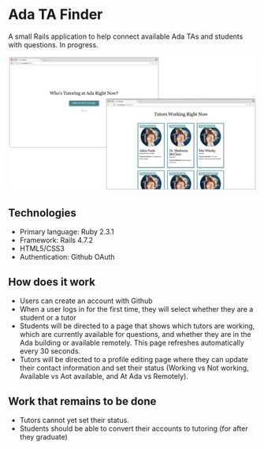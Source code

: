 # Ada TA Finder
A small Rails application to help connect available Ada TAs and students with questions. In progress.

![Tutoring](/ada-tutors.png?raw=true "Tutoring")

## Technologies
* Primary language: Ruby 2.3.1
* Framework: Rails 4.7.2
* HTML5/CSS3
* Authentication: Github OAuth

## How does it work
* Users can create an account with Github
* When a user logs in for the first time, they will select whether they are a student or a tutor
* Students will be directed to a page that shows which tutors are working, which are currently available for questions, and whether they are in the Ada building or available remotely. This page refreshes automatically every 30 seconds.
* Tutors will be directed to a profile editing page where they can update their contact information and set their status (Working vs Not working, Available vs Aot available, and At Ada vs Remotely).

## Work that remains to be done
* Tutors cannot yet set their status.
* Students should be able to convert their accounts to tutoring (for after they graduate)
